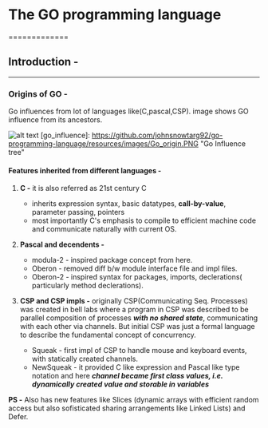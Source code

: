 # The GO programming language
=============

## Introduction -  
--------------

### Origins of GO -
Go influences from lot of languages like(C,pascal,CSP). image shows GO influence from its ancestors.

![alt text](go_influence)
[go_influence]: https://github.com/johnsnowtarg92/go-programming-language/resources/images/Go_origin.PNG "Go Influence tree"


#### Features inherited from different languages - 
1. **C  -**  it is also referred as 21st century C

   * inherits expression syntax, basic datatypes, **call-by-value**, parameter passing, pointers
   * most importantly C's emphasis to compile to efficient machine code and communicate naturally with current OS. 


2. **Pascal and decendents -** 

   * modula-2 - inspired package concept from here.
   * Oberon - removed diff b/w module interface file and impl files.
   * Oberon-2 - inspired syntax for packages, imports, declerations( particularly method declerations).


3. **CSP and CSP impls -** originally CSP(Communicating Seq. Processes) was created in bell labs where a program in CSP was described to be parallel composition of processes ***with no shared state***, communicating with each other via channels. But initial CSP was just a formal language to describe the fundamental concept of concurrency.

   * Squeak - first impl of CSP to handle mouse and keyboard events, with statically created channels.
   * NewSqueak - it provided C like expression and Pascal like type notation and here ***channel became first class values, i.e. dynamically created value and storable in variables***

**PS -**  Also has new features like Slices (dynamic arrays with efficient random access but also sofisticated sharing arrangements like Linked Lists) and Defer.

